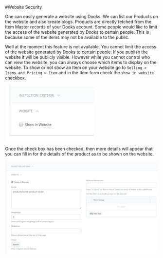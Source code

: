#Website Security

One can easily generate a website using Dooks. We can list our Products on the website and also create blogs. Products are directly fetched from the Item Master records of your Dooks account. Some people would like to limit the access of the website generated by Dooks to certain people. This is because some of the items may not be available to the public.

Well at the moment this feature is not available. You cannot limit the access of the website generated by Dooks to certain people. If you publish the website it will be publicly visible. However while you cannot control who can view the website, you can always choose which items to display on the website. To show or not show an Item on your website go to `Selling > Items and Pricing > Item` and in the Item form check the `show in website` checkbox. 

<img src="../assets/item-show-on-website-checkbox.png"> 

Once the check box has been checked, then more details will appear that you can fill in for the details of the product as to be shown on the website.

<img src="../assets/item-show-on-website-checkbox-checked.png"> 
